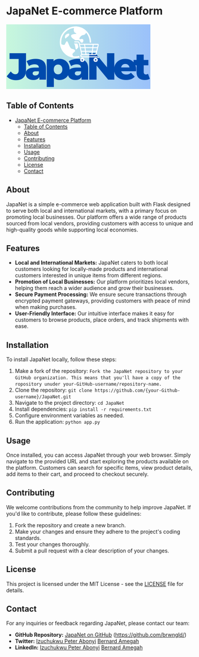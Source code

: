 # JapaNet E-commerce Platform
![alt text](<Blue Minimalist B letter Business Company Logo (1).png>)

## Table of Contents

- [JapaNet E-commerce Platform](#japanet-e-commerce-platform)
  - [Table of Contents](#table-of-contents)
  - [About](#about)
  - [Features](#features)
  - [Installation](#installation)
  - [Usage](#usage)
  - [Contributing](#contributing)
  - [License](#license)
  - [Contact](#contact)

## About

JapaNet is a simple e-commerce web application built with Flask designed to serve both local and international markets, with a primary focus on promoting local businesses. Our platform offers a wide range of products sourced from local vendors, providing customers with access to unique and high-quality goods while supporting local economies.

## Features

- **Local and International Markets:** JapaNet caters to both local customers looking for locally-made products and international customers interested in unique items from different regions.
- **Promotion of Local Businesses:** Our platform prioritizes local vendors, helping them reach a wider audience and grow their businesses.
- **Secure Payment Processing:** We ensure secure transactions through encrypted payment gateways, providing customers with peace of mind when making purchases.
- **User-Friendly Interface:** Our intuitive interface makes it easy for customers to browse products, place orders, and track shipments with ease.


## Installation

To install JapaNet locally, follow these steps:

1. Make a fork of the repository: `Fork the JapaNet repository to your GitHub organization. This means that you'll have a copy of the ropository unuder your-GitHub-username/repository-name.`
2. Clone the repository: `git clone https://github.com/{your-Github-username}/JapaNet.git`
3. Navigate to the project directory: `cd JapaNet`
4. Install dependencies: `pip install -r requirements.txt`
5. Configure environment variables as needed.
6. Run the application: `python app.py`

## Usage

Once installed, you can access JapaNet through your web browser. Simply navigate to the provided URL and start exploring the products available on the platform. Customers can search for specific items, view product details, add items to their cart, and proceed to checkout securely.

## Contributing

We welcome contributions from the community to help improve JapaNet. If you'd like to contribute, please follow these guidelines:

1. Fork the repository and create a new branch.
2. Make your changes and ensure they adhere to the project's coding standards.
3. Test your changes thoroughly.
4. Submit a pull request with a clear description of your changes.

## License

This project is licensed under the MIT License - see the [LICENSE](LICENSE) file for details.

## Contact
For any inquiries or feedback regarding JapaNet, please contact our team:

- **GitHub Repository:** 
[JapaNet on GitHub](https://github.com/Drpmartins/) (https://github.com/brwngld/)
- **Twitter:** 
[Izuchukwu Peter Abonyi](https://twitter.com/dr_coded)
[Bernard Amegah](https://twitter.com/bern587)
- **LinkedIn:**
[Izuchukwu Peter Abonyi](https://www.linkedin.com/in/izuchukwu-peter-abonyi-446b95278/)
[Bernard Amegah](https://www.linkedin.com/in/bernard-amegah-6191222ba/)